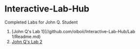 # Interactive-Lab-Hub

Completed Labs for John Q. Student

1. [John Q's Lab 1](//github.com/oiboii/Interactive-Lab-Hub/Lab 1/Readme.md)
2. [John Q's Lab 2](//github.com/johnqstudent/idd-fa18-lab2)

